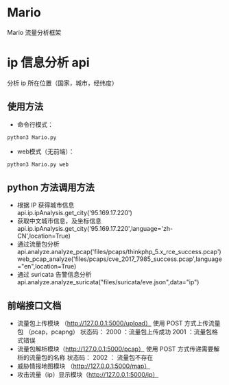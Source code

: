 # Mario
Mario 流量分析框架
# ip 信息分析 api
分析 ip 所在位置（国家，城市，经纬度）
## 使用方法
- 命令行模式：
```python
python3 Mario.py
```
- web模式（无前端）：
```python
python3 Mario.py web
```
## python 方法调用方法
- 根据 IP 获得城市信息  
api.ip.ipAnalysis.get_city('95.169.17.220')
- 获取中文城市信息，及坐标信息  
api.ip.ipAnalysis.get_city('95.169.17.220',language='zh-CN',location=True)
- 通过流量包分析  
api.analyze.analyze_pcap('files/pcaps/thinkphp_5.x_rce_success.pcap')
web_pcap_analyze('files/pcaps/cve_2017_7985_success.pcap',language="en",location=True)
- 通过 suricata 告警信息分析  
api.analyze.analyze_suricata("files/suricata/eve.json",data="ip")

## 前端接口文档
- 流量包上传模块 （http://127.0.0.1:5000/upload）
使用 POST 方式上传流量包 （pcap，pcapng）
状态码：
2000 ：流量包上传成功
2001 ：流量包格式错误
- 流量包解析模块（http://127.0.0.1:5000/pcap）
使用 POST 方式传递需要解析的流量包的名称
状态码：
2002 ： 流量包不存在
- 威胁情报地图模块 （http://127.0.0.1:5000/map）
- 攻击流量（ip）显示模块（http://127.0.0.1:5000/ip）